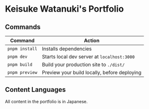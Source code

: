 # Keisuke Watanuki's Portfolio

## Commands

| Command        | Action                                       |
| -------------- | -------------------------------------------- |
| `pnpm install` | Installs dependencies                        |
| `pnpm dev`     | Starts local dev server at `localhost:3000`  |
| `pnpm build`   | Build your production site to `./dist/`      |
| `pnpm preview` | Preview your build locally, before deploying |

## Content Languages

All content in the portfolio is in Japanese.
